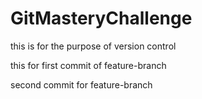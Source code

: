 # GitMasteryChallenge
this is for the purpose of version control

this for first commit of feature-branch

second commit for feature-branch
